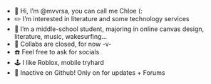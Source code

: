 - 👻 Hi, I’m @mvvrsa, you can call me Chloe (:
- ✏️ I’m interested in literature and some technology services
- 🌱 I’m a middle-school student, majoring in online canvas design, literature, music, wakesurfing...
- 💞️ Collabs are closed, for now -v-
- ☎️ Feel free to ask for socials
- 🕹 I like Roblox, mobile tryhard
- 🌈 Inactive on Github! Only on for updates + Forums
<!---
mvvrsa/mvvrsa is a ✨ special ✨ repository because its `README.md` (this file) appears on your GitHub profile.
You can click the Preview link to take a look at your changes.
--->

